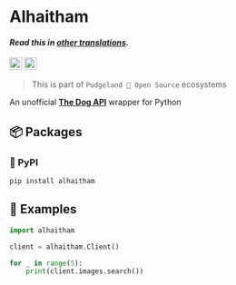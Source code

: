 # Alhaitham

#### _Read this in [other translations](translation/translations.md)._

<kbd>[<img title="Русский язык" alt="Русский язык" src="https://cdn.staticaly.com/gh/hjnilsson/country-flags/master/svg/ru.svg" width="22">](translation/README.ru.md)</kbd>
<kbd>[<img title="Українська" alt="Українська" src="https://cdn.staticaly.com/gh/hjnilsson/country-flags/master/svg/ua.svg" width="22">](translation/README.uk.md)</kbd>

> This is part of `Pudgeland 💖 Open Source` ecosystems

An unofficial **[The Dog API](https://thedogapi.com)** wrapper for Python

## 📦 Packages

### 🐍 PyPI

```sh
pip install alhaitham
```

## 🔎 Examples

```py
import alhaitham

client = alhaitham.Client()

for _ in range(5):
    print(client.images.search())
```
